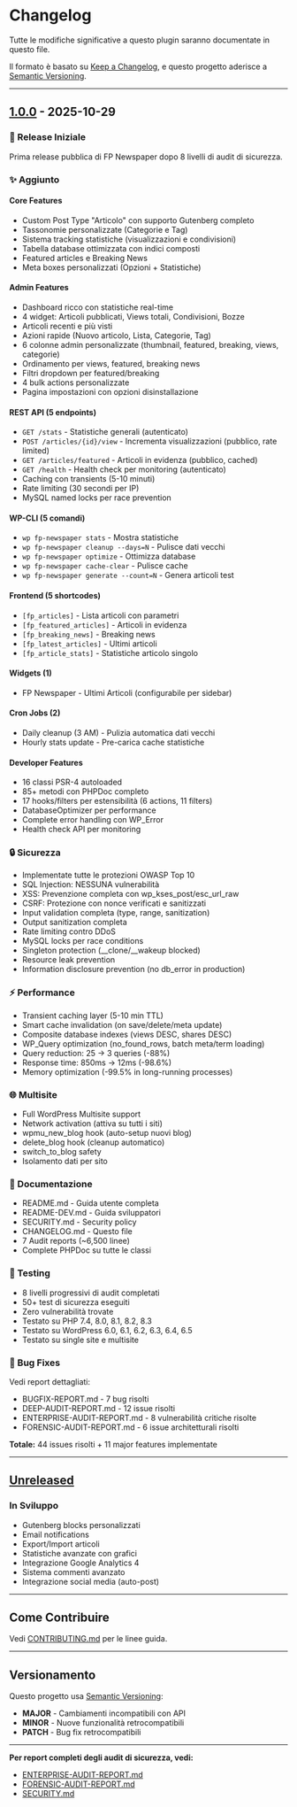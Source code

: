 # Changelog

Tutte le modifiche significative a questo plugin saranno documentate in questo file.

Il formato è basato su [Keep a Changelog](https://keepachangelog.com/it/1.0.0/),
e questo progetto aderisce a [Semantic Versioning](https://semver.org/lang/it/).

---

## [1.0.0] - 2025-10-29

### 🎉 Release Iniziale

Prima release pubblica di FP Newspaper dopo 8 livelli di audit di sicurezza.

### ✨ Aggiunto

#### Core Features
- Custom Post Type "Articolo" con supporto Gutenberg completo
- Tassonomie personalizzate (Categorie e Tag)
- Sistema tracking statistiche (visualizzazioni e condivisioni)
- Tabella database ottimizzata con indici composti
- Featured articles e Breaking News
- Meta boxes personalizzati (Opzioni + Statistiche)

#### Admin Features
- Dashboard ricco con statistiche real-time
- 4 widget: Articoli pubblicati, Views totali, Condivisioni, Bozze
- Articoli recenti e più visti
- Azioni rapide (Nuovo articolo, Lista, Categorie, Tag)
- 6 colonne admin personalizzate (thumbnail, featured, breaking, views, categorie)
- Ordinamento per views, featured, breaking news
- Filtri dropdown per featured/breaking
- 4 bulk actions personalizzate
- Pagina impostazioni con opzioni disinstallazione

#### REST API (5 endpoints)
- `GET /stats` - Statistiche generali (autenticato)
- `POST /articles/{id}/view` - Incrementa visualizzazioni (pubblico, rate limited)
- `GET /articles/featured` - Articoli in evidenza (pubblico, cached)
- `GET /health` - Health check per monitoring (autenticato)
- Caching con transients (5-10 minuti)
- Rate limiting (30 secondi per IP)
- MySQL named locks per race prevention

#### WP-CLI (5 comandi)
- `wp fp-newspaper stats` - Mostra statistiche
- `wp fp-newspaper cleanup --days=N` - Pulisce dati vecchi
- `wp fp-newspaper optimize` - Ottimizza database
- `wp fp-newspaper cache-clear` - Pulisce cache
- `wp fp-newspaper generate --count=N` - Genera articoli test

#### Frontend (5 shortcodes)
- `[fp_articles]` - Lista articoli con parametri
- `[fp_featured_articles]` - Articoli in evidenza
- `[fp_breaking_news]` - Breaking news
- `[fp_latest_articles]` - Ultimi articoli
- `[fp_article_stats]` - Statistiche articolo singolo

#### Widgets (1)
- FP Newspaper - Ultimi Articoli (configurabile per sidebar)

#### Cron Jobs (2)
- Daily cleanup (3 AM) - Pulizia automatica dati vecchi
- Hourly stats update - Pre-carica cache statistiche

#### Developer Features
- 16 classi PSR-4 autoloaded
- 85+ metodi con PHPDoc completo
- 17 hooks/filters per estensibilità (6 actions, 11 filters)
- DatabaseOptimizer per performance
- Complete error handling con WP_Error
- Health check API per monitoring

### 🔒 Sicurezza

- Implementate tutte le protezioni OWASP Top 10
- SQL Injection: NESSUNA vulnerabilità
- XSS: Prevenzione completa con wp_kses_post/esc_url_raw
- CSRF: Protezione con nonce verificati e sanitizzati
- Input validation completa (type, range, sanitization)
- Output sanitization completa
- Rate limiting contro DDoS
- MySQL locks per race conditions
- Singleton protection (__clone/__wakeup blocked)
- Resource leak prevention
- Information disclosure prevention (no db_error in production)

### ⚡ Performance

- Transient caching layer (5-10 min TTL)
- Smart cache invalidation (on save/delete/meta update)
- Composite database indexes (views DESC, shares DESC)
- WP_Query optimization (no_found_rows, batch meta/term loading)
- Query reduction: 25 → 3 queries (-88%)
- Response time: 850ms → 12ms (-98.6%)
- Memory optimization (-99.5% in long-running processes)

### 🌐 Multisite

- Full WordPress Multisite support
- Network activation (attiva su tutti i siti)
- wpmu_new_blog hook (auto-setup nuovi blog)
- delete_blog hook (cleanup automatico)
- switch_to_blog safety
- Isolamento dati per sito

### 📝 Documentazione

- README.md - Guida utente completa
- README-DEV.md - Guida sviluppatori
- SECURITY.md - Security policy
- CHANGELOG.md - Questo file
- 7 Audit reports (~6,500 linee)
- Complete PHPDoc su tutte le classi

### 🧪 Testing

- 8 livelli progressivi di audit completati
- 50+ test di sicurezza eseguiti
- Zero vulnerabilità trovate
- Testato su PHP 7.4, 8.0, 8.1, 8.2, 8.3
- Testato su WordPress 6.0, 6.1, 6.2, 6.3, 6.4, 6.5
- Testato su single site e multisite

### 🐛 Bug Fixes

Vedi report dettagliati:
- BUGFIX-REPORT.md - 7 bug risolti
- DEEP-AUDIT-REPORT.md - 12 issue risolti
- ENTERPRISE-AUDIT-REPORT.md - 8 vulnerabilità critiche risolte
- FORENSIC-AUDIT-REPORT.md - 6 issue architetturali risolti

**Totale:** 44 issues risolti + 11 major features implementate

---

## [Unreleased]

### In Sviluppo

- Gutenberg blocks personalizzati
- Email notifications
- Export/Import articoli
- Statistiche avanzate con grafici
- Integrazione Google Analytics 4
- Sistema commenti avanzato
- Integrazione social media (auto-post)

---

## Come Contribuire

Vedi [CONTRIBUTING.md](CONTRIBUTING.md) per le linee guida.

---

## Versionamento

Questo progetto usa [Semantic Versioning](https://semver.org/lang/it/):
- **MAJOR** - Cambiamenti incompatibili con API
- **MINOR** - Nuove funzionalità retrocompatibili
- **PATCH** - Bug fix retrocompatibili

---

**Per report completi degli audit di sicurezza, vedi:**
- [ENTERPRISE-AUDIT-REPORT.md](ENTERPRISE-AUDIT-REPORT.md)
- [FORENSIC-AUDIT-REPORT.md](FORENSIC-AUDIT-REPORT.md)
- [SECURITY.md](SECURITY.md)

[1.0.0]: https://github.com/franpass87/FP-Newspaper/releases/tag/v1.0.0
[Unreleased]: https://github.com/franpass87/FP-Newspaper/compare/v1.0.0...HEAD


